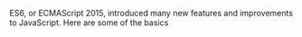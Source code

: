 ES6, or ECMAScript 2015, introduced many new features and improvements to JavaScript. Here are some of the basics

